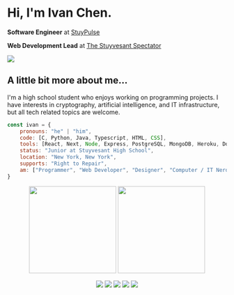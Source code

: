 # Hi, I'm Ivan Chen.

**Software Engineer** at [StuyPulse](https://stuypulse.com)

**Web Development Lead** at [The Stuyvesant Spectator](https://stuyspec.com)

![](https://komarev.com/ghpvc/?username=anivanchen)

## A little bit more about me...

I'm a high school student who enjoys working on programming projects. I have interests in cryptography, artificial intelligence, and IT infrastructure, but all tech related topics are welcome.

```javascript
const ivan = {
    pronouns: "he" | "him",
    code: [C, Python, Java, Typescript, HTML, CSS],
    tools: [React, Next, Node, Express, PostgreSQL, MongoDB, Heroku, Docker],
    status: "Junior at Stuyvesant High School",
    location: "New York, New York",
    supports: "Right to Repair",
    am: ["Programmer", "Web Developer", "Designer", "Computer / IT Nerd", "Coffee Lover"]
}
```

<p align="center">
    <img src="https://github-readme-stats.vercel.app/api?username=anivanchen&count_private=true&show_icons=true&theme=dark" height="200px">
    <img src="https://github-readme-stats.vercel.app/api/top-langs/?username=anivanchen&layout=compact&hide=Dockerfile&exclude_repo=stuycs-annual&theme=dark" height="200px">
</p>

<p align="center">
    <a href="https://ivanchen.dev"><img src="https://img.shields.io/badge/My Website-white?style=for-the-badge"></a>
    <a href="https://stuy.enschool.org"><img src="https://img.shields.io/badge/Stuyvesant High School-blue?style=for-the-badge"></a>
    <a href="https://github.com/StuyPulse"><img src="https://img.shields.io/badge/StuyPulse-red?style=for-the-badge"></a>
    <a href="https://github.com/StuySpec"><img src="https://img.shields.io/badge/StuySpec-white?style=for-the-badge"></a>
    <a href="https://github.com/StuySU"><img src="https://img.shields.io/badge/StuySU-navy?style=for-the-badge"></a>
</p>
